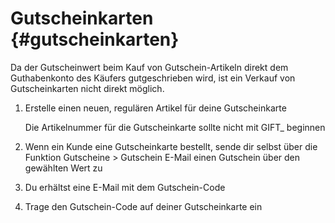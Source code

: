 # Gutscheinkarten {#gutscheinkarten}

Da der Gutscheinwert beim Kauf von Gutschein-Artikeln direkt dem Guthabenkonto des Käufers gutgeschrieben wird, ist ein Verkauf von Gutscheinkarten nicht direkt möglich.

1.  Erstelle einen neuen, regulären Artikel für deine Gutscheinkarte

    Die Artikelnummer für die Gutscheinkarte sollte nicht mit GIFT\_ beginnen

2.  Wenn ein Kunde eine Gutscheinkarte bestellt, sende dir selbst über die Funktion Gutscheine \> Gutschein E-Mail einen Gutschein über den gewählten Wert zu
3.  Du erhältst eine E-Mail mit dem Gutschein-Code
4.  Trage den Gutschein-Code auf deiner Gutscheinkarte ein



